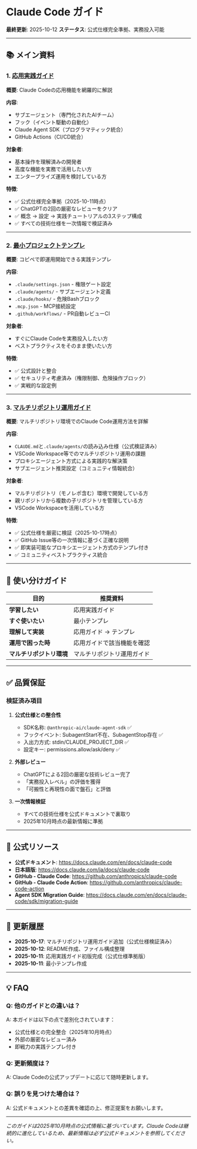 # Claude Code ガイド

**最終更新**: 2025-10-12
**ステータス**: 公式仕様完全準拠、実務投入可能

---

## 📚 メイン資料

### 1. [応用実践ガイド](./claude-code-advanced-guide.md)

**概要**: Claude Codeの応用機能を網羅的に解説

**内容**:

- サブエージェント（専門化されたAIチーム）
- フック（イベント駆動の自動化）
- Claude Agent SDK（プログラマティック統合）
- GitHub Actions（CI/CD統合）

**対象者**:

- 基本操作を理解済みの開発者
- 高度な機能を実務で活用したい方
- エンタープライズ運用を検討している方

**特徴**:

- ✅ 公式仕様完全準拠（2025-10-11時点）
- ✅ ChatGPTの2回の厳密なレビューをクリア
- ✅ 概念 → 設定 → 実践チュートリアルの3ステップ構成
- ✅ すべての技術仕様を一次情報で検証済み

---

### 2. [最小プロジェクトテンプレ](./claude-code-minimal-project-template.md)

**概要**: コピペで即運用開始できる実践テンプレ

**内容**:

- `.claude/settings.json` - 権限ゲート設定
- `.claude/agents/` - サブエージェント定義
- `.claude/hooks/` - 危険Bashブロック
- `.mcp.json` - MCP接続設定
- `.github/workflows/` - PR自動レビューCI

**対象者**:

- すぐにClaude Codeを実務投入したい方
- ベストプラクティスをそのまま使いたい方

**特徴**:

- ✅ 公式設計と整合
- ✅ セキュリティ考慮済み（権限制御、危険操作ブロック）
- ✅ 実戦的な設定例

---

### 3. [マルチリポジトリ運用ガイド](./multi-repository-workspace-guide.md)

**概要**: マルチリポジトリ環境でのClaude Code運用方法を詳解

**内容**:

- `CLAUDE.md`と`.claude/agents/`の読み込み仕様（公式検証済み）
- VSCode Workspace等でのマルチリポジトリ運用の課題
- プロキシエージェント方式による実践的な解決策
- サブエージェント推奨設定（コミュニティ情報統合）

**対象者**:

- マルチリポジトリ（モノレポ含む）環境で開発している方
- 親リポジトリから複数の子リポジトリを管理している方
- VSCode Workspaceを活用している方

**特徴**:

- ✅ 公式仕様を厳密に検証（2025-10-17時点）
- ✅ GitHub Issue等の一次情報に基づく正確な説明
- ✅ 即実装可能なプロキシエージェント方式のテンプレ付き
- ✅ コミュニティベストプラクティス統合

---

## 🎯 使い分けガイド

| 目的 | 推奨資料 |
|------|---------|
| **学習したい** | 応用実践ガイド |
| **すぐ使いたい** | 最小テンプレ |
| **理解して実装** | 応用ガイド → テンプレ |
| **運用で困った時** | 応用ガイドで該当機能を確認 |
| **マルチリポジトリ環境** | マルチリポジトリ運用ガイド |

---

## ✅ 品質保証

### 検証済み項目

1. **公式仕様との整合性**
   - SDK名称: `@anthropic-ai/claude-agent-sdk` ✅
   - フックイベント: SubagentStart不在、SubagentStop存在 ✅
   - 入出力方式: stdin/CLAUDE_PROJECT_DIR ✅
   - 設定キー: permissions.allow/ask/deny ✅

2. **外部レビュー**
   - ChatGPTによる2回の厳密な技術レビュー完了
   - 「実務投入レベル」の評価を獲得
   - 「可搬性と再現性の面で盤石」と評価

3. **一次情報検証**
   - すべての技術仕様を公式ドキュメントで裏取り
   - 2025年10月時点の最新情報に準拠

---

## 🔗 公式リソース

- **公式ドキュメント**: <https://docs.claude.com/en/docs/claude-code>
- **日本語版**: <https://docs.claude.com/ja/docs/claude-code>
- **GitHub - Claude Code**: <https://github.com/anthropics/claude-code>
- **GitHub - Claude Code Action**: <https://github.com/anthropics/claude-code-action>
- **Agent SDK Migration Guide**: <https://docs.claude.com/en/docs/claude-code/sdk/migration-guide>

---

## 📅 更新履歴

- **2025-10-17**: マルチリポジトリ運用ガイド追加（公式仕様検証済み）
- **2025-10-12**: README作成、ファイル構成整理
- **2025-10-11**: 応用実践ガイド初版完成（公式仕様準拠版）
- **2025-10-11**: 最小テンプレ作成

---

## 💡 FAQ

### Q: 他のガイドとの違いは？

A: 本ガイドは以下の点で差別化されています：

- 公式仕様との完全整合（2025年10月時点）
- 外部の厳密なレビュー済み
- 即戦力の実践テンプレ付き

### Q: 更新頻度は？

A: Claude Codeの公式アップデートに応じて随時更新します。

### Q: 誤りを見つけた場合は？

A: 公式ドキュメントとの差異を確認の上、修正提案をお願いします。

---

*このガイドは2025年10月時点の公式情報に基づいています。Claude Codeは継続的に進化しているため、最新情報は必ず公式ドキュメントを参照してください。*
